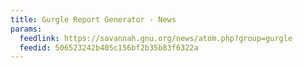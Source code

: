 ```yaml
---
title: Gurgle Report Generator - News
params:
  feedlink: https://savannah.gnu.org/news/atom.php?group=gurgle
  feedid: 506523242b405c156bf2b35b83f6322a
---
```

